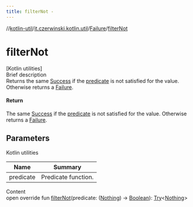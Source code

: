 ```yaml
---
title: filterNot -
---
```

//[kotlin-util](../../index.md)/[it.czerwinski.kotlin.util](../index.md)/[Failure](index.md)/[filterNot](filter-not.md)



# filterNot  
[Kotlin utilities]  
Brief description  
Returns the same [Success](../-success/index.md) if the [predicate]() is not satisfied for the value. Otherwise returns a [Failure](index.md).  
  


#### Return  
The same [Success](../-success/index.md) if the [predicate]() is not satisfied for the value. Otherwise returns a [Failure](index.md).  
  


## Parameters  
  
Kotlin utilities  
  
|  Name|  Summary| 
|---|---|
| predicate| Predicate function.
  
  
Content  
open override fun [filterNot](filter-not.md)(predicate: ([Nothing](https://kotlinlang.org/api/latest/jvm/stdlib/kotlin/-nothing/index.html)) -> [Boolean](https://kotlinlang.org/api/latest/jvm/stdlib/kotlin/-boolean/index.html)): [Try](../-try/index.md)<[Nothing](https://kotlinlang.org/api/latest/jvm/stdlib/kotlin/-nothing/index.html)>  



